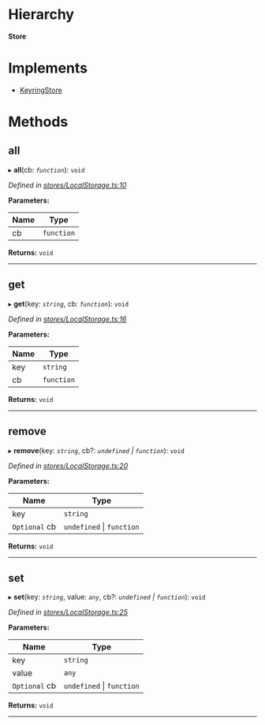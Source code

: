 

# Hierarchy

**Store**

# Implements

* [KeyringStore](../interfaces/_types_.keyringstore.md)

# Methods

<a id="all"></a>

##  all

▸ **all**(cb: *`function`*): `void`

*Defined in [stores/LocalStorage.ts:10](https://github.com/polkadot-js/ui/blob/2479ac5/packages/ui-keyring/src/stores/LocalStorage.ts#L10)*

**Parameters:**

| Name | Type |
| ------ | ------ |
| cb | `function` |

**Returns:** `void`

___
<a id="get"></a>

##  get

▸ **get**(key: *`string`*, cb: *`function`*): `void`

*Defined in [stores/LocalStorage.ts:16](https://github.com/polkadot-js/ui/blob/2479ac5/packages/ui-keyring/src/stores/LocalStorage.ts#L16)*

**Parameters:**

| Name | Type |
| ------ | ------ |
| key | `string` |
| cb | `function` |

**Returns:** `void`

___
<a id="remove"></a>

##  remove

▸ **remove**(key: *`string`*, cb?: *`undefined` \| `function`*): `void`

*Defined in [stores/LocalStorage.ts:20](https://github.com/polkadot-js/ui/blob/2479ac5/packages/ui-keyring/src/stores/LocalStorage.ts#L20)*

**Parameters:**

| Name | Type |
| ------ | ------ |
| key | `string` |
| `Optional` cb | `undefined` \| `function` |

**Returns:** `void`

___
<a id="set"></a>

##  set

▸ **set**(key: *`string`*, value: *`any`*, cb?: *`undefined` \| `function`*): `void`

*Defined in [stores/LocalStorage.ts:25](https://github.com/polkadot-js/ui/blob/2479ac5/packages/ui-keyring/src/stores/LocalStorage.ts#L25)*

**Parameters:**

| Name | Type |
| ------ | ------ |
| key | `string` |
| value | `any` |
| `Optional` cb | `undefined` \| `function` |

**Returns:** `void`

___


